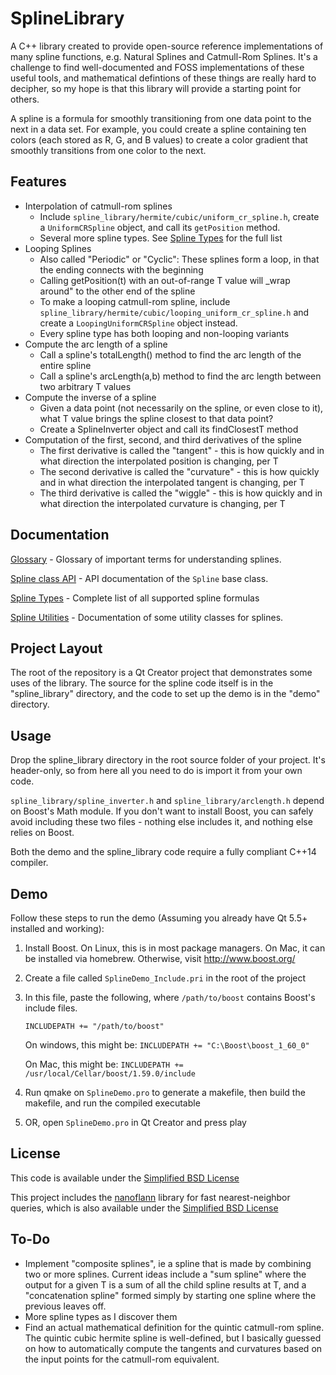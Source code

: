 SplineLibrary
=============
A C++ library created to provide open-source reference implementations of many spline functions, e.g. Natural Splines and Catmull-Rom Splines. It's a challenge to find well-documented and FOSS implementations of these useful tools, and mathematical defintions of these things are really hard to decipher, so my hope is that this library will provide a starting point for others.

A spline is a formula for smoothly transitioning from one data point to the next in a data set. For example, you could create a spline containing ten colors (each stored as R, G, and B values) to create a color gradient that smoothly transitions from one color to the next.

Features
-------------
* Interpolation of catmull-rom splines
    * Include `spline_library/hermite/cubic/uniform_cr_spline.h`, create a `UniformCRSpline` object, and call its `getPosition` method.
    * Several more spline types. See [Spline Types](docs/SplineTypes.md) for the full list
* Looping Splines
	* Also called "Periodic" or "Cyclic": These splines form a loop, in that the ending connects with the beginning
	* Calling getPosition(t) with an out-of-range T value will _wrap around" to the other end of the spline
    * To make a looping catmull-rom spline, include `spline_library/hermite/cubic/looping_uniform_cr_spline.h` and create a `LoopingUniformCRSpline` object instead.
    * Every spline type has both looping and non-looping variants
* Compute the arc length of a spline
	* Call a spline's totalLength() method to find the arc length of the entire spline
    * Call a spline's arcLength(a,b) method to find the arc length between two arbitrary T values
* Compute the inverse of a spline
    * Given a data point (not necessarily on the spline, or even close to it), what T value brings the spline closest to that data point?
    * Create a SplineInverter object and call its findClosestT method
* Computation of the first, second, and third derivatives of the spline
    * The first derivative is called the "tangent" - this is how quickly and in what direction the interpolated position is changing, per T
    * The second derivative is called the "curvature" - this is how quickly and in what direction the interpolated tangent is changing, per T
    * The third derivative is called the "wiggle" - this is how quickly and in what direction the interpolated curvature is changing, per T
    

Documentation
-------------
[Glossary](docs/Glossary.md) - Glossary of important terms for understanding splines.

[Spline class API](docs/SplineAPI.md) - API documentation of the `Spline` base class.

[Spline Types](docs/SplineTypes.md) - Complete list of all supported spline formulas

[Spline Utilities](docs/SplineUtilities.md) - Documentation of some utility classes for splines.

Project Layout
-------------
The root of the repository is a Qt Creator project that demonstrates some uses of the library. The source for the spline code itself is in the "spline_library" directory, and the code to set up the demo is in the "demo" directory.

Usage
-------------
Drop the spline_library directory in the root source folder of your project. It's header-only, so from here all you need to do is import it from your own code.

`spline_library/spline_inverter.h` and `spline_library/arclength.h` depend on Boost's Math module. If you don't want to install Boost, you can safely avoid including these two files - nothing else includes it, and nothing else relies on Boost.

Both the demo and the spline_library code require a fully compliant C++14 compiler.

Demo
-------------
Follow these steps to run the demo (Assuming you already have Qt 5.5+ installed and working):

1. Install Boost. On Linux, this is in most package managers. On Mac, it can be installed via homebrew. Otherwise, visit http://www.boost.org/
2. Create a file called `SplineDemo_Include.pri` in the root of the project
3. In this file, paste the following, where `/path/to/boost` contains Boost's include files.

    `INCLUDEPATH += "/path/to/boost"`
     
    On windows, this might be: `INCLUDEPATH += "C:\Boost\boost_1_60_0"`
     
    On Mac, this might be: `INCLUDEPATH += /usr/local/Cellar/boost/1.59.0/include`
    
4. Run qmake on `SplineDemo.pro` to generate a makefile, then build the makefile, and run the compiled executable
5. OR, open `SplineDemo.pro` in Qt Creator and press play

License
-------------
This code is available under the [Simplified BSD License](http://opensource.org/licenses/BSD-2-Clause)

This project includes the [nanoflann](https://github.com/jlblancoc/nanoflann) library for fast nearest-neighbor queries, which is also available under the [Simplified BSD License](http://opensource.org/licenses/BSD-2-Clause)

To-Do
-------------
* Implement "composite splines", ie a spline that is made by combining two or more splines. Current ideas include a "sum spline" where the output for a given T is a sum of all the child spline results at T, and a "concatenation spline" formed simply by starting one spline where the previous leaves off.
* More spline types as I discover them
* Find an actual mathematical definition for the quintic catmull-rom spline. The quintic cubic hermite spline is well-defined, but I basically guessed on how to automatically compute the tangents and curvatures based on the input points for the catmull-rom equivalent.

